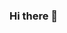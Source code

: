 ### Hi there 👋

<!--
**Garu-gamesh/Garu-gamesh** is a ✨ _special_ ✨ repository, special katulad mo 

- 😄 Pronouns: hee/hee
- ⚡ Fun fact: nakasagasa na ako ng bata gamit bike ko 😔








joke yan gabos
